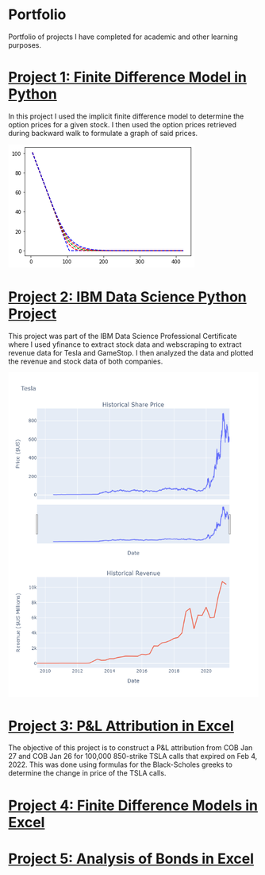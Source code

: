# Portfolio
Portfolio of projects I have completed for academic and other learning purposes.

# [Project 1: Finite Difference Model in Python](https://github.com/LoganCon44/Portfolio/blob/main/code%20files/Finite_Differences_Python.ipynb)
In this project I used the implicit finite difference model to determine the option prices for a given stock. I then used the option prices retrieved during backward walk to formulate a graph of said prices.

![](https://github.com/LoganCon44/Portfolio/blob/main/Images/Finite_Differences_Python_img.png)

# [Project 2: IBM Data Science Python Project](https://github.com/LoganCon44/Portfolio/blob/main/code%20files/IBM_Python_Project.ipynb)
This project was part of the IBM Data Science Professional Certificate where I used yfinance to extract stock data and webscraping to extract revenue data for Tesla and GameStop. I then analyzed the data and plotted the revenue and stock data of both companies.

![](https://github.com/LoganCon44/Portfolio/blob/main/Images/Tesla_Plots.png)

# [Project 3: P&L Attribution in Excel](https://github.com/LoganCon44/Portfolio/blob/main/code%20files/P%26L_Attribution.xlsx)
The objective of this project is to construct a P&L attribution from COB Jan 27 and COB Jan 26 for 100,000 850-strike TSLA calls that expired on Feb 4, 2022. This was done using formulas for the Black-Scholes greeks to determine the change in price of the TSLA calls.

# [Project 4: Finite Difference Models in Excel](https://github.com/LoganCon44/Portfolio/blob/main/code%20files/Finite_Differences.xlsx)


# [Project 5: Analysis of Bonds in Excel](https://github.com/LoganCon44/Portfolio/blob/main/code%20files/Bonds_Data.xlsx)
